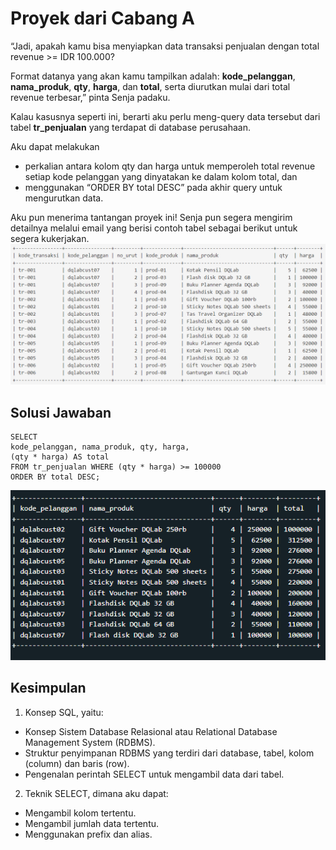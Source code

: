 # Proyek dari Cabang A

“Jadi, apakah kamu bisa menyiapkan data transaksi penjualan dengan total revenue >= IDR 100.000?

Format datanya yang akan kamu tampilkan adalah: **kode_pelanggan**, **nama_produk**, **qty**, **harga**, dan **total**, serta diurutkan mulai dari total revenue terbesar,” pinta Senja padaku.

Kalau kasusnya seperti ini, berarti aku perlu meng-query data tersebut dari tabel **tr_penjualan** yang terdapat di database perusahaan.

Aku dapat melakukan

- perkalian antara kolom qty dan harga untuk memperoleh total revenue setiap kode pelanggan yang dinyatakan ke dalam kolom total, dan<br>
- menggunakan “ORDER BY total DESC” pada akhir query untuk mengurutkan data.

Aku pun menerima tantangan proyek ini! Senja pun segera mengirim detailnya melalui email yang berisi contoh tabel sebagai berikut untuk segera kukerjakan.
![tabel-soal](Tabel_Soal.png)

## Solusi Jawaban

```
SELECT
kode_pelanggan, nama_produk, qty, harga,
(qty * harga) AS total
FROM tr_penjualan WHERE (qty * harga) >= 100000
ORDER BY total DESC;
```

![tabel-jawaban](tabel_jawaban.png)

## Kesimpulan

1. Konsep SQL, yaitu:

- Konsep Sistem Database Relasional atau Relational Database Management System (RDBMS).<br>
- Struktur penyimpanan RDBMS yang terdiri dari database, tabel, kolom (column) dan baris (row).<br>
- Pengenalan perintah SELECT untuk mengambil data dari tabel.

2. Teknik SELECT, dimana aku dapat:

- Mengambil kolom tertentu.<br>
- Mengambil jumlah data tertentu.<br>
- Menggunakan prefix dan alias.
